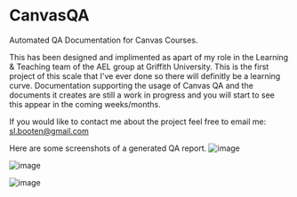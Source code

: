 # CanvasQA
Automated QA Documentation for Canvas Courses.

This has been designed and implimented as apart of my role in the Learning & Teaching team of the AEL group at Griffith University.
This is the first project of this scale that I've ever done so there will definitly be a learning curve.
Documentation supporting the usage of Canvas QA and the documents it creates are still a work in progress and you will start to see this appear in the coming weeks/months.

If you would like to contact me about the project feel free to email me: sl.booten@gmail.com

Here are some screenshots of a generated QA report.
![image](https://user-images.githubusercontent.com/85268331/203889128-b55fed0a-cff4-492b-9452-b8f41786fbf0.png)

![image](https://user-images.githubusercontent.com/85268331/203889243-bc8acc7b-23a4-4575-8fe3-9942e943f239.png)

![image](https://user-images.githubusercontent.com/85268331/203889356-d5442bf5-60ff-4536-be32-2b7023d6bbf8.png)
